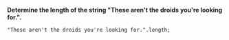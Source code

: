 **Determine the length of the string "These aren't the droids you're looking for.".**

```
"These aren't the droids you're looking for.".length;
```
